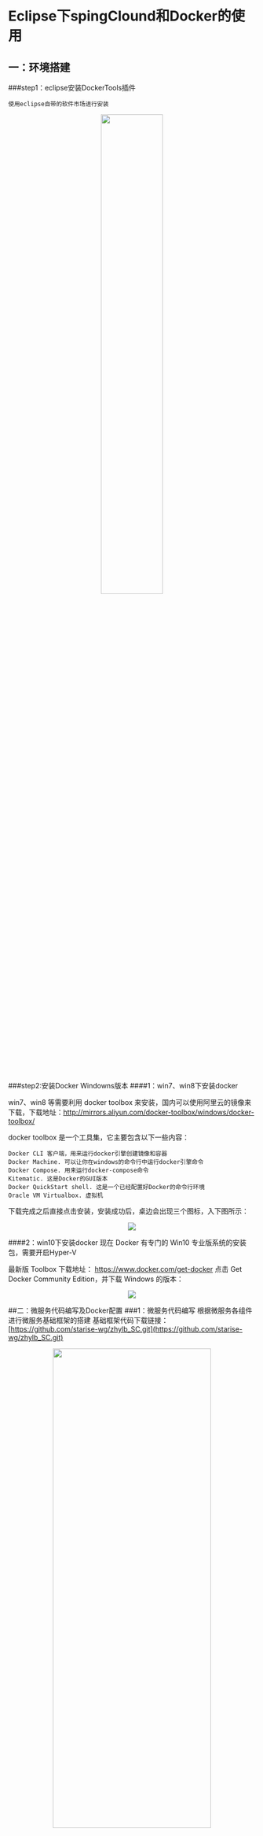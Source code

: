 # Eclipse下spingClound和Docker的使用
##  一：环境搭建
###step1：eclipse安装DockerTools插件

	使用eclipse自带的软件市场进行安装
	
<div align=center>
<img src="https://raw.githubusercontent.com/starise-wg/images/Springclound%2BDocker/eclipse%E5%AE%89%E8%A3%85Doucker%20Tools%E5%B7%A5%E5%85%B7.png"width="50%" height="50%"></div>

###step2:安装Docker Windowns版本
####1：win7、win8下安装docker

win7、win8 等需要利用 docker toolbox 来安装，国内可以使用阿里云的镜像来下载，下载地址：http://mirrors.aliyun.com/docker-toolbox/windows/docker-toolbox/

docker toolbox 是一个工具集，它主要包含以下一些内容：

	Docker CLI 客户端，用来运行docker引擎创建镜像和容器
	Docker Machine. 可以让你在windows的命令行中运行docker引擎命令
	Docker Compose. 用来运行docker-compose命令
	Kitematic. 这是Docker的GUI版本
	Docker QuickStart shell. 这是一个已经配置好Docker的命令行环境
	Oracle VM Virtualbox. 虚拟机

下载完成之后直接点击安装，安装成功后，桌边会出现三个图标，入下图所示：

<div align=center>
<img src="https://raw.githubusercontent.com/starise-wg/images/Springclound%2BDocker/%E5%BE%AE%E4%BF%A1%E6%88%AA%E5%9B%BE_20190331122322.png"></div>

####2：win10下安装docker
现在 Docker 有专门的 Win10 专业版系统的安装包，需要开启Hyper-V

最新版 Toolbox 下载地址： https://www.docker.com/get-docker
点击 Get Docker Community Edition，并下载 Windows 的版本：

<div align=center>
<img src="https://raw.githubusercontent.com/starise-wg/images/Springclound%2BDocker/Docker%E4%B8%8B%E8%BD%BD%E9%A1%B5%E9%9D%A2.jpg"></div>

##二：微服务代码编写及Docker配置
###1：微服务代码编写
根据微服务各组件进行微服务基础框架的搭建
基础框架代码下载链接：[https://github.com/starise-wg/zhylb_SC.git](https://github.com/starise-wg/zhylb_SC.git)
<div align=center>
<img src="https://raw.githubusercontent.com/starise-wg/images/Springclound%2BDocker/%E5%BE%AE%E6%9C%8D%E5%8A%A1%E4%BB%A3%E7%A0%811.png" width="80%" height="50%"></div> 

###2:Docker容器配置
####Step1：在maven中配置spotify插件
spotify插件相关学习见：https://my.oschina.net/eacdy/blog/1648300
<div align=center>
<img src="https://raw.githubusercontent.com/starise-wg/images/Springclound%2BDocker/spotify%E6%8F%92%E4%BB%B6%E9%85%8D%E7%BD%AE.png" width="80%" height="50%"></div>

####Step2：在targer目录下新增dockerfile文件
dockerfile文件相关知识请访问：https://blog.csdn.net/u011781521/article/details/80464065

<div align=center>
<img src="https://raw.githubusercontent.com/starise-wg/images/Springclound%2BDocker/dockerfile%E6%96%87%E4%BB%B6.png" width="80%" height="50%"></div>

####Step3：镜像构建
在eclipse中使用docker tools工具进行本地镜像构建
<div align=center>
<img src="https://raw.githubusercontent.com/starise-wg/images/Springclound%2BDocker/%E6%9C%AC%E5%9C%B0%E9%95%9C%E5%83%8F%E6%9E%84%E5%BB%BA.png" width="80%" height="50%"></div>

####Step4：镜像推送至镜像仓库【两种方式】
方式一：命令行工具
#####1：开启虚拟机
<div align=center>
<img src="https://raw.githubusercontent.com/starise-wg/images/Springclound%2BDocker/%E5%BC%80%E5%90%AF%E8%99%9A%E6%8B%9F%E6%9C%BA1.png" width="80%" height="50%"></div>

#####2：使用命令进行上传
	docker login --username=wg@starise.com.cn registry.cn-shenzhen.aliyuncs.com  登录链接远程仓库
	docker tag df289be3d57b  registry.cn-shanghai.aliyuncs.com/zhylb/zhylb-wg:eureka7001-V1.0.0  为镜像仓库打标签
	docker push registry.cn-shanghai.aliyuncs.com/zhylb/zhylb-wg:eureka7001-V1.0.0  推送镜像仓库至远程服务器
<div align=center>
<img src="https://raw.githubusercontent.com/starise-wg/images/Springclound%2BDocker/%E8%BF%9E%E6%8E%A5%E4%BB%93%E5%BA%93%E5%B9%B6push%E9%95%9C%E5%83%8F%E5%88%B0%E9%95%9C%E5%83%8F%E4%BB%93%E5%BA%93.png" width="80%" height="50%"></div>
在镜像仓库中查看所有镜像
<div align=center>
<img src="https://raw.githubusercontent.com/starise-wg/images/Springclound%2BDocker/eureka-V1.0%2C1.png" width="80%" height="50%"></div>

方式二：eclipse下docker tools工具--自行学习
#####1：开启虚拟机
#####2：使用docker tools工具

方式二：
####Step5：拉取镜像仓库至服务器
	docker login --username=wg@starise.com.cn registry.cn-shenzhen.aliyuncs.com  登录链接远程仓库
	docker pull registry.cn-shanghai.aliyuncs.com/zhylb/zhylb-wg:eureka7001-V1.0.0 拉取远程仓库镜像
<div align=center>
<img src="https://raw.githubusercontent.com/starise-wg/images/Springclound%2BDocker/%E6%8B%89%E5%8F%96%E9%95%9C%E5%83%8F%E4%BB%93%E5%BA%93.png" width="80%" height="50%"></div>

####Step6：启动镜像仓库--使用命令进行镜像仓库拉取
	docker run -d --name "eureka-7001" -p 7001:7001  df289be3d
<div align=center>
<img src="https://raw.githubusercontent.com/starise-wg/images/Springclound%2BDocker/%E6%8B%89%E5%8F%96%E9%95%9C%E5%83%8F%E4%BB%93%E5%BA%93.png" width="80%" height="50%"></div>



